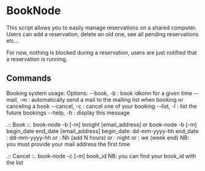 BookNode
========

This script allows you to easily manage reservations on a shared computer. Users can add a reservation, delete an old one, see all pending reservations etc...

For now, nothing is blocked during a reservation, users are just notified that a reservation is running.

Commands
--------

Booking system usage:
Options:
  --book,   -b  : book idkonn for a given time
    --mail, -m  : automatically send a mail to the mailing list
                  when booking or canceling a book
  --cancel, -c  : cancel one of your booking
  --list,   -l  : list the future bookings
  --help,   -h  : display this message

.:: Book ::.
  book-node -b [-m] tonight [email_address]
    or
  book-node -b [-m] begin_date end_date [email_address]
      begin_date: dd-mm-yyyy-hh
      end_date  : dd-mm-yyyy-hh
         or     : Nh (add N hours)
         or     : night
         or     : we (week end)
  NB: you must provide your mail address the first time

.:: Cancel ::.
  book-node -c [-m] book_id
  NB: you can find your book_id with the list



